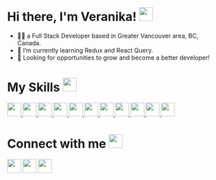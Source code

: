 # Hi there, I'm Veranika! <img src = "https://raw.githubusercontent.com/rahulbanerjee26/githubProfileReadmeGenerator/main/gifs/wave.gif" width = 32px height='32px'> 

* 👩‍💻 a Full Stack Developer based in Greater Vancouver area, BC, Canada.  
* 🌱 I’m currently learning Redux and React Query.
* 🙌 Looking for opportunities to grow and become a better developer!

# My Skills <img src = "https://raw.githubusercontent.com/rahulbanerjee26/githubProfileReadmeGenerator/main/gifs/code.gif" width = 32px height=32px>
<a href="https://github.com/ veranika-karpava?tab=repositories&q=&type=&language=html&sort=" ><img width ='32px' height='32px' src ='https://raw.githubusercontent.com/rahulbanerjee26/githubAboutMeGenerator/main/icons/html.svg'>
</a>
<a href= 'https://github.com/ veranika-karpava?tab=repositories&q=&type=&language=css&sort=' > <img width ='32px' height='32px' src ='https://raw.githubusercontent.com/rahulbanerjee26/githubAboutMeGenerator/main/icons/css.svg'> </a>
<a href= 'https://github.com/ veranika-karpava?tab=repositories&q=&type=&language=sass&sort=' > <img width ='32px' height='32px' src ='https://raw.githubusercontent.com/rahulbanerjee26/githubAboutMeGenerator/main/icons/sass.svg'> </a>
<a href= 'https://github.com/ veranika-karpava?tab=repositories&q=&type=&language=javascript&sort=' > <img width ='32px' height='32px' src ='https://raw.githubusercontent.com/rahulbanerjee26/githubAboutMeGenerator/main/icons/javascript.svg'> </a>
<a href= 'https://github.com/ veranika-karpava?tab=repositories&q=&type=&language=reactjs&sort=' > <img width ='32px' height='32px' src ='https://raw.githubusercontent.com/rahulbanerjee26/githubAboutMeGenerator/main/icons/reactjs.svg'> </a>
<a href= 'https://github.com/ veranika-karpava?tab=repositories&q=&type=&language=nodejs&sort=' > <img width ='32px' height='32px' src ='https://raw.githubusercontent.com/rahulbanerjee26/githubAboutMeGenerator/main/icons/nodejs.svg'> </a>
<a href= 'https://github.com/ veranika-karpava?tab=repositories&q=&type=&language=express&sort=' > <img width ='32px' height='32px' src ='https://raw.githubusercontent.com/rahulbanerjee26/githubAboutMeGenerator/main/icons/express.svg'> </a>
<a href= 'https://github.com/ veranika-karpava?tab=repositories&q=&type=&language=mongodb&sort=' > <img width ='32px' height='32px' src ='https://raw.githubusercontent.com/rahulbanerjee26/githubAboutMeGenerator/main/icons/mongodb.svg'> </a>
<a href= 'https://github.com/ veranika-karpava?tab=repositories&q=&type=&language=mysql&sort=' > <img width ='32px' height='32px' src ='https://raw.githubusercontent.com/rahulbanerjee26/githubAboutMeGenerator/main/icons/mysql.svg'> </a>
<a href= 'https://github.com/ veranika-karpava?tab=repositories&q=&type=&language=git&sort=' > <img width ='32px' height='32px' src ='https://raw.githubusercontent.com/rahulbanerjee26/githubAboutMeGenerator/main/icons/git.svg'> </a>
<a href= 'https://github.com/ veranika-karpava?tab=repositories&q=&type=&language=github&sort=' > <img width ='32px' height='32px' src ='https://raw.githubusercontent.com/rahulbanerjee26/githubAboutMeGenerator/main/icons/github.svg'> </a>

# Connect with me <img src='https://raw.githubusercontent.com/rahulbanerjee26/githubProfileReadmeGenerator/main/gifs/handShake.gif' width="32px" height=32px>
<a href = 'https://www.linkedin.com/in/veranikakarpava'> <img width = '32px' align= 'center' src="https://raw.githubusercontent.com/rahulbanerjee26/githubAboutMeGenerator/main/icons/linked-in-alt.svg"/></a> 
<a href = 'https://www.vkarpava.tech'> <img width = '32px' align= 'center' src="https://raw.githubusercontent.com/rahulbanerjee26/githubAboutMeGenerator/main/icons/portfolio.png"/></a> 
<a href = 'https://www.github.com/veranika-karpava'> <img width = '32px' align= 'center' src="https://raw.githubusercontent.com/rahulbanerjee26/githubAboutMeGenerator/main/icons/github.svg"/></a>   
